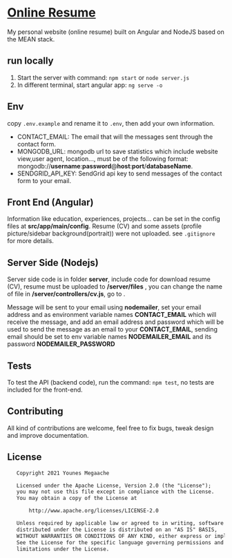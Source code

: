 # [Online Resume](http://megaache-younes.herokuapp.com)

My personal website (online resume) built on Angular and NodeJS based on the MEAN stack.

## run locally

1. Start the server with command: `npm start` or `node server.js`
2. In different terminal, start angular app: `ng serve -o`

## Env

copy `.env.example` and rename it to `.env`, then add your own information.

- CONTACT_EMAIL: The email that will the messages sent through the contact form.
- MONGODB_URL: mongodb url to save statistics which include website view,user agent, location..., must be of the following format: mongodb://**username**:**password**@**host**:**port**/**databaseName**.
- SENDGRID_API_KEY: SendGrid api key to send messages of the contact form to your email.

## Front End (Angular)

Information like education, experiences, projects... can be set in the config files at **src/app/main/config**.
Resume (CV) and some assets (profile picture/sidebar background(portrait)) were not uploaded. see `.gitignore` for more details.
 
## Server Side (Nodejs)

Server side code is in folder **server**, include code for download resume (CV), resume must be uploaded to **/server/files** , you can change the name of file in **/server/controllers/cv.js**, go to .

Message will be sent to your email using **nodemailer**, set your email address and as environment variable names **CONTACT_EMAIL** which will receive the message, and add an email address and password which will be used to send the message as an email to your **CONTACT_EMAIL**, sending email should be set to env variable names **NODEMAILER_EMAIL** and its password **NODEMAILER_PASSWORD**

## Tests

To test the API (backend code), run the command: `npm test`, no tests are included for the front-end.

## Contributing

All kind of contributions are welcome, feel free to fix bugs, tweak design and improve documentation.

## License

```txt
   Copyright 2021 Younes Megaache

   Licensed under the Apache License, Version 2.0 (the "License");
   you may not use this file except in compliance with the License.
   You may obtain a copy of the License at

       http://www.apache.org/licenses/LICENSE-2.0

   Unless required by applicable law or agreed to in writing, software
   distributed under the License is distributed on an "AS IS" BASIS,
   WITHOUT WARRANTIES OR CONDITIONS OF ANY KIND, either express or implied.
   See the License for the specific language governing permissions and
   limitations under the License.

```
